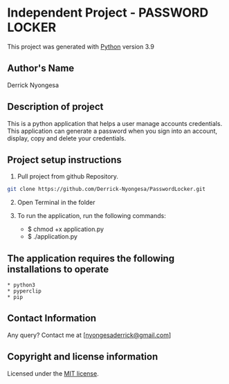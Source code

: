 # Independent Project - PASSWORD LOCKER


This project was generated with [Python](https://www.python.org/) version 3.9


## Author's Name
Derrick Nyongesa


## Description of project
This is a python application that helps a user manage accounts credentials. This application can generate a password when you sign into an account, display, copy and delete your credentials.


## Project setup instructions
1. Pull project from github Repository.

```bash
git clone https://github.com/Derrick-Nyongesa/PasswordLocker.git
``` 

2. Open Terminal in the folder

3. To run the application, run the following commands:
    * $ chmod +x application.py
    * $ ./application.py


## The application requires the following installations to operate 
    * python3
    * pyperclip
    * pip


## Contact Information 
Any query? Contact me at [nyongesaderrick@gmail.com]

## Copyright and license information
Licensed under the [MIT license](LICENSE).